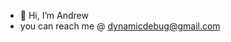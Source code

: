 - 👋 Hi, I’m Andrew
- you can reach me @ dynamicdebug@gmail.com

<!---
MatchByte/MatchByte is a ✨ special ✨ repository because its `README.md` (this file) appears on your GitHub profile.
You can click the Preview link to take a look at your changes.
--->
